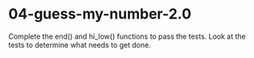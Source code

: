 # 04-guess-my-number-2.0

Complete the end() and hi_low() functions to pass the tests. Look at the tests to determine what needs to get done.
